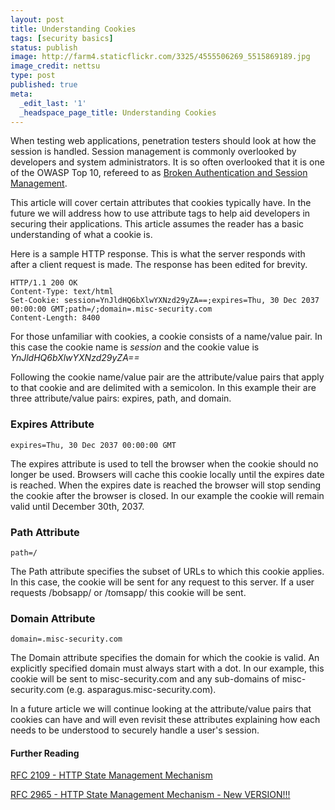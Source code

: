 ```yaml
---
layout: post
title: Understanding Cookies
tags: [security basics]
status: publish
image: http://farm4.staticflickr.com/3325/4555506269_5515869189.jpg
image_credit: nettsu
type: post
published: true
meta:
  _edit_last: '1'
  _headspace_page_title: Understanding Cookies
---
```

When testing web applications, penetration testers should look at how the session is handled. Session management is commonly overlooked by developers and system administrators. It is so often overlooked that it is one of the OWASP Top 10, refereed to as [Broken Authentication and Session Management](/2009/08/broken-authentication-and-session-management/).

This article will cover certain attributes that cookies typically have. In the future we will address how to use attribute tags to help aid developers in securing their applications. This article assumes the reader has a basic understanding of what a cookie is.

Here is a sample HTTP response. This is what the server responds with after a client request is made. The response has been edited for brevity.

	HTTP/1.1 200 OK
	Content-Type: text/html
	Set-Cookie: session=YnJldHQ6bXlwYXNzd29yZA==;expires=Thu, 30 Dec 2037 00:00:00 GMT;path=/;domain=.misc-security.com
	Content-Length: 8400

For those unfamiliar with cookies, a cookie consists of a name/value pair. In this case the cookie name is _session_ and the cookie value is _YnJldHQ6bXlwYXNzd29yZA==_

Following the cookie name/value pair are the attribute/value pairs that apply to that cookie and are delimited with a semicolon. In this example their are three attribute/value pairs: expires, path, and domain.

### Expires Attribute

	expires=Thu, 30 Dec 2037 00:00:00 GMT
	
The expires attribute is used to tell the browser when the cookie should no longer be used. Browsers will cache this cookie locally until the expires date is reached. When the expires date is reached the browser will stop sending the cookie after the browser is closed. In our example the cookie will remain valid until December 30th, 2037.

### Path Attribute
	
	path=/

The Path attribute specifies the subset of URLs to which this cookie applies. In this case, the cookie will be sent for any request to this server. If a user requests /bobsapp/ or /tomsapp/ this cookie will be sent.

### Domain Attribute
	
	domain=.misc-security.com
	
The Domain attribute specifies the domain for which the cookie is valid.  An explicitly specified domain must always start with a dot. In our example, this cookie will be sent to misc-security.com and any sub-domains of misc-security.com (e.g. asparagus.misc-security.com).

In a future article we will continue looking at the attribute/value pairs that cookies can have and will even revisit these attributes explaining how each needs to be understood to securely handle a user's session.

#### Further Reading

[RFC 2109 - HTTP State Management Mechanism](http://www.ietf.org/rfc/rfc2109.txt)

[RFC 2965 - HTTP State Management Mechanism - New VERSION!!!](http://www.ietf.org/rfc/rfc2965)
